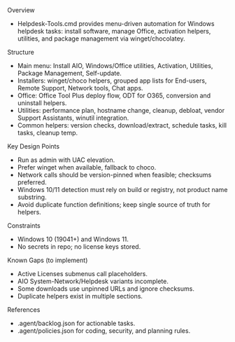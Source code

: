 Overview
- Helpdesk-Tools.cmd provides menu-driven automation for Windows helpdesk tasks: install software, manage Office, activation helpers, utilities, and package management via winget/chocolatey.

Structure
- Main menu: Install AIO, Windows/Office utilities, Activation, Utilities, Package Management, Self-update.
- Installers: winget/choco helpers, grouped app lists for End-users, Remote Support, Network tools, Chat apps.
- Office: Office Tool Plus deploy flow, ODT for O365, conversion and uninstall helpers.
- Utilities: performance plan, hostname change, cleanup, debloat, vendor Support Assistants, winutil integration.
- Common helpers: version checks, download/extract, schedule tasks, kill tasks, cleanup temp.

Key Design Points
- Run as admin with UAC elevation.
- Prefer winget when available, fallback to choco.
- Network calls should be version-pinned when feasible; checksums preferred.
- Windows 10/11 detection must rely on build or registry, not product name substring.
- Avoid duplicate function definitions; keep single source of truth for helpers.

Constraints
- Windows 10 (19041+) and Windows 11.
- No secrets in repo; no license keys stored.

Known Gaps (to implement)
- Active Licenses submenus call placeholders.
- AIO System-Network/Helpdesk variants incomplete.
- Some downloads use unpinned URLs and ignore checksums.
- Duplicate helpers exist in multiple sections.

References
- .agent/backlog.json for actionable tasks.
- .agent/policies.json for coding, security, and planning rules.

